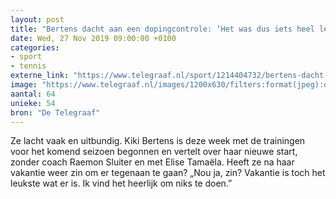 ```yaml
---
layout: post
title: "Bertens dacht aan een dopingcontrole: ’Het was dus iets heel leuks’"
date: Wed, 27 Nov 2019 09:00:00 +0100
categories: 
- sport 
- tennis 
externe_link: "https://www.telegraaf.nl/sport/1214404732/bertens-dacht-aan-een-dopingcontrole-het-was-dus-iets-heel-leuks"
image: "https://www.telegraaf.nl/images/1200x630/filters:format(jpeg):quality(80)/cdn-kiosk-api.telegraaf.nl/e048ee90-10ec-11ea-807e-02c309bc01c1.jpg"
aantal: 64
unieke: 54
bron: "De Telegraaf"
---
```


<p class="intro">Ze lacht vaak en uitbundig. Kiki Bertens is deze week met de trainingen voor het komend seizoen begonnen en vertelt over haar nieuwe start, zonder coach Raemon Sluiter en met Elise Tamaëla. Heeft ze na haar vakantie weer zin om er tegenaan te gaan? „Nou ja, zin? Vakantie is toch het leukste wat er is. Ik vind het heerlijk om niks te doen.”</p>

